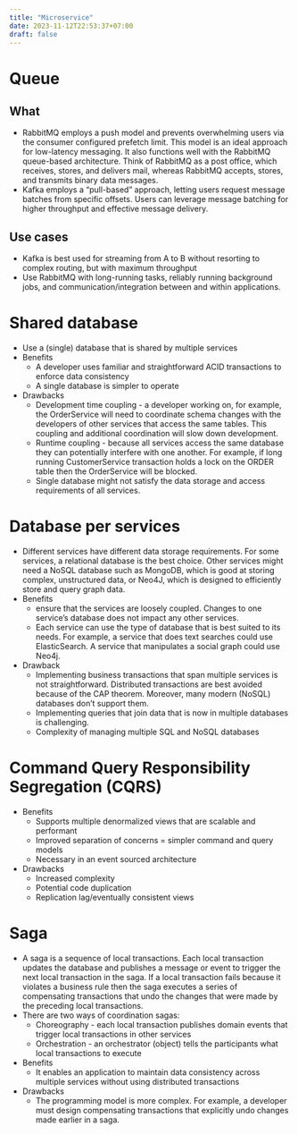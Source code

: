 ```yaml
---
title: "Microservice"
date: 2023-11-12T22:53:37+07:00
draft: false
---
```

# Queue
## What
- RabbitMQ employs a push model and prevents overwhelming users via the consumer configured prefetch limit. This model is an ideal approach for low-latency messaging. It also functions well with the RabbitMQ queue-based architecture. Think of RabbitMQ as a post office, which receives, stores, and delivers mail, whereas RabbitMQ accepts, stores, and transmits binary data messages.
- Kafka employs a “pull-based” approach, letting users request message batches from specific offsets. Users can leverage message batching for higher throughput and effective message delivery.
## Use cases
- Kafka is best used for streaming from A to B without resorting to complex routing, but with maximum throughput
- Use RabbitMQ with long-running tasks, reliably running background jobs, and communication/integration between and within applications.

# Shared database
- Use a (single) database that is shared by multiple services
- Benefits
    + A developer uses familiar and straightforward ACID transactions to enforce data consistency
    + A single database is simpler to operate
- Drawbacks
    + Development time coupling - a developer working on, for example, the OrderService will need to coordinate schema changes with the developers of other services that access the same tables. This coupling and additional coordination will slow down development.
    + Runtime coupling - because all services access the same database they can potentially interfere with one another. For example, if long running CustomerService transaction holds a lock on the ORDER table then the OrderService will be blocked.
    + Single database might not satisfy the data storage and access requirements of all services.

# Database per services
- Different services have different data storage requirements. For some services, a relational database is the best choice. Other services might need a NoSQL database such as MongoDB, which is good at storing complex, unstructured data, or Neo4J, which is designed to efficiently store and query graph data.
- Benefits
    + ensure that the services are loosely coupled. Changes to one service’s database does not impact any other services.
    + Each service can use the type of database that is best suited to its needs. For example, a service that does text searches could use ElasticSearch. A service that manipulates a social graph could use Neo4j.
- Drawback
    + Implementing business transactions that span multiple services is not straightforward. Distributed transactions are best avoided because of the CAP theorem. Moreover, many modern (NoSQL) databases don’t support them.
    + Implementing queries that join data that is now in multiple databases is challenging.
    + Complexity of managing multiple SQL and NoSQL databases

# Command Query Responsibility Segregation (CQRS)
- Benefits
    + Supports multiple denormalized views that are scalable and performant
    + Improved separation of concerns = simpler command and query models
    + Necessary in an event sourced architecture
- Drawbacks
    + Increased complexity
    + Potential code duplication
    + Replication lag/eventually consistent views
# Saga
- A saga is a sequence of local transactions. Each local transaction updates the database and publishes a message or event to trigger the next local transaction in the saga. If a local transaction fails because it violates a business rule then the saga executes a series of compensating transactions that undo the changes that were made by the preceding local transactions.
- There are two ways of coordination sagas:
    + Choreography - each local transaction publishes domain events that trigger local transactions in other services
    + Orchestration - an orchestrator (object) tells the participants what local transactions to execute
- Benefits
    + It enables an application to maintain data consistency across multiple services without using distributed transactions
- Drawbacks
    + The programming model is more complex. For example, a developer must design compensating transactions that explicitly undo changes made earlier in a saga.